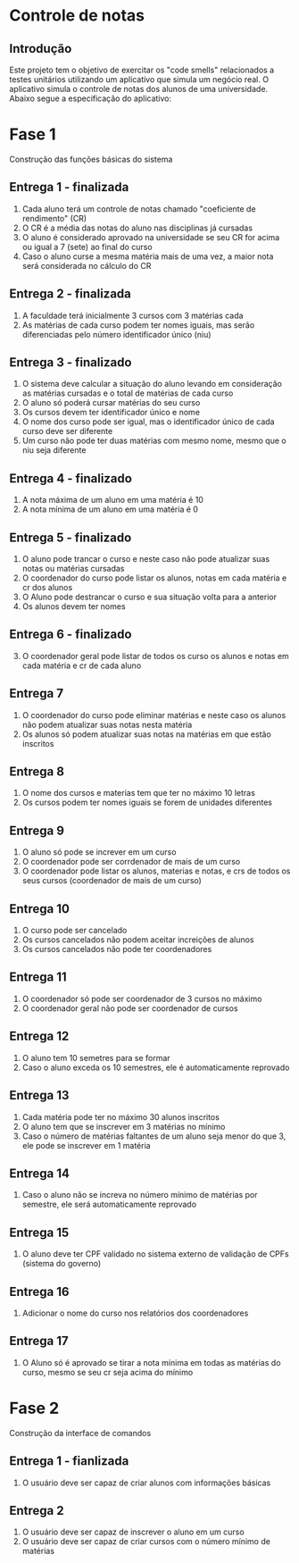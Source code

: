 # Controle de notas
## Introdução
Este projeto tem o objetivo de exercitar os "code smells" relacionados a testes unitários utilizando um aplicativo que simula um negócio real.
O aplicativo simula o controle de notas dos alunos de uma universidade. Abaixo segue a especificação do aplicativo:
# Fase 1
Construção das funções básicas do sistema
## Entrega 1 - finalizada
1. Cada aluno terá um controle de notas chamado "coeficiente de rendimento" (CR)
2. O CR é a média das notas do aluno nas disciplinas já cursadas
3. O aluno é considerado aprovado na universidade se seu CR for acima ou igual a 7 (sete) ao final do curso
4. Caso o aluno curse a mesma matéria mais de uma vez, a maior nota será considerada no cálculo do CR
## Entrega 2 - finalizada
1. A faculdade terá inicialmente 3 cursos com 3 matérias cada
2. As matérias de cada curso podem ter nomes iguais, mas serão diferenciadas pelo número identificador único (niu)
## Entrega 3 - finalizado
1. O sistema deve calcular a situação do aluno levando em consideração as matérias cursadas e o total de matérias de cada curso
2. O aluno só poderá cursar matérias do seu curso
3. Os cursos devem ter identificador único e nome
4. O nome dos curso pode ser igual, mas o identificador único de cada curso deve ser diferente
5. Um curso não pode ter duas matérias com mesmo nome, mesmo que o niu seja diferente
## Entrega 4 - finalizado
1. A nota máxima de um aluno em uma matéria é 10
2. A nota mínima de um aluno em uma matéria é 0
## Entrega 5 - finalizado
1. O aluno pode trancar o curso e neste caso não pode atualizar suas notas ou matérias cursadas
2. O coordenador do curso pode listar os alunos, notas em cada matéria e cr dos alunos
3. O Aluno pode destrancar o curso e sua situação volta para a anterior
4. Os alunos devem ter nomes
## Entrega 6 - finalizado
3. O coordenador geral pode listar de todos os curso os alunos e notas em cada matéria e cr de cada aluno
## Entrega 7
1. O coordenador do curso pode eliminar matérias e neste caso os alunos não podem atualizar suas notas nesta matéria
2. Os alunos só podem atualizar suas notas na matérias em que estão inscritos
## Entrega 8
1. O nome dos cursos e materias tem que ter no máximo 10 letras
2. Os cursos podem ter nomes iguais se forem de unidades diferentes
## Entrega 9
1. O aluno só pode se increver em um curso
2. O coordenador pode ser corrdenador de mais de um curso
3. O coordenador pode listar os alunos, materias e notas, e crs de todos os seus cursos (coordenador de mais de um curso)
## Entrega 10
1. O curso pode ser cancelado
2. Os cursos cancelados não podem aceitar increições de alunos
3. Os cursos cancelados não pode ter coordenadores
## Entrega 11
1. O coordenador só pode ser coordenador de 3 cursos no máximo
2. O coordenador geral não pode ser coordenador de cursos
## Entrega 12
1. O aluno tem 10 semetres para se formar
2. Caso o aluno exceda os 10 semestres, ele é automaticamente reprovado
## Entrega 13
1. Cada matéria pode ter no máximo 30 alunos inscritos
2. O aluno tem que se inscrever em 3 matérias no mínimo
3. Caso o número de matérias faltantes de um aluno seja menor do que 3, ele pode se inscrever em 1 matéria
## Entrega 14
1. Caso o aluno não se increva no número mínimo de matérias por semestre, ele será automaticamente reprovado
## Entrega 15
1. O aluno deve ter CPF validado no sistema externo de validação de CPFs (sistema do governo)
## Entrega 16
1. Adicionar o nome do curso nos relatórios dos coordenadores
## Entrega 17
1. O Aluno só é aprovado se tirar a nota mínima em todas as matérias do curso, mesmo se seu cr seja acima do mínimo
# Fase 2
Construção da interface de comandos 
## Entrega 1 - fianlizada
1. O usuário deve ser capaz de criar alunos com informações básicas
## Entrega 2
1. O usuário deve ser capaz de inscrever o aluno em um curso
2. O usuário deve ser capaz de criar cursos com o número mínimo de matérias